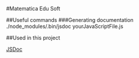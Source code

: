 #Matematica Edu Soft

##Useful commands
###Generating documentation
    ./node_modules/.bin/jsdoc yourJavaScriptFile.js


##Used in this project

[JSDoc](https://github.com/jsdoc3/jsdoc)
    
    